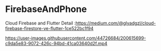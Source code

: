 # FirebaseAndPhone

Cloud Firebase and Flutter
Detail :https://medium.com/@glyadgzl/cloud-firebase-firestore-ve-flutter-1ce522bc1f94

https://user-images.githubusercontent.com/44726684/200615699-c9da5e83-9072-426c-94bd-41ca03640d2f.mp4

